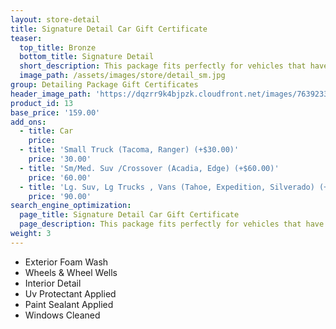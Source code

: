 ```yaml
---
layout: store-detail
title: Signature Detail Car Gift Certificate
teaser:
  top_title: Bronze
  bottom_title: Signature Detail
  short_description: This package fits perfectly for vehicles that have been detailed within the last 2 – 3 months or for those looking for a quick cleaning of their vehicles.
  image_path: /assets/images/store/detail_sm.jpg
group: Detailing Package Gift Certificates
header_image_path: 'https://dqzrr9k4bjpzk.cloudfront.net/images/7639233/342225154.jpg'
product_id: 13
base_price: '159.00'
add_ons:
  - title: Car
    price:
  - title: 'Small Truck (Tacoma, Ranger) (+$30.00)'
    price: '30.00'
  - title: 'Sm/Med. Suv /Crossover (Acadia, Edge) (+$60.00)'
    price: '60.00'
  - title: 'Lg. Suv, Lg Trucks , Vans (Tahoe, Expedition​, Silverado) (+$90.00)'
    price: '90.00'
search_engine_optimization:
  page_title: Signature Detail Car Gift Certificate
  page_description: This package fits perfectly for vehicles that have been detailed within the last 2 – 3 months or for those looking for a quick cleaning of their vehicles.
weight: 3
---
```



* Exterior Foam Wash
* Wheels & Wheel Wells
* Interior Detail
* Uv Protectant Applied
* Paint Sealant Applied
* Windows Cleaned